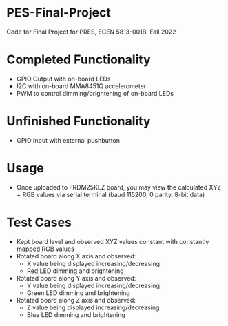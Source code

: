 # PES-Final-Project
 Code for Final Project for PRES, ECEN 5813-001B, Fall 2022

# Completed Functionality

- GPIO Output with on-board LEDs
- I2C with on-board MMA8451Q accelerometer
- PWM to control dimming/brightening of on-board LEDs

# Unfinished Functionality

- GPIO Input with external pushbutton

# Usage

- Once uploaded to FRDM25KLZ board, you may view the calculated XYZ + RGB values via serial terminal (baud 115200, 0 parity, 8-bit data)

# Test Cases

- Kept board level and observed XYZ values constant with constantly mapped RGB values
- Rotated board along X axis and observed:
	- X value being displayed increasing/decreasing
	- Red LED dimming and brightening
- Rotated board along Y axis and observed:
	- Y value being displayed increasing/decreasing
	- Green LED dimming and brightening
- Rotated board along Z axis and observed:
	- Z value being displayed increasing/decreasing
	- Blue LED dimming and brightening
